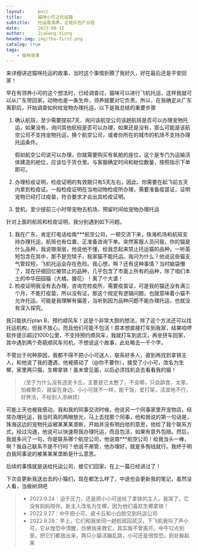 ```yaml
---
layout:     post
title:      猫咪小可之托运篇
subtitle:   托运真滴黑，全是灰色产业链
date:       2023-08-12
author:     JiaGeng Xiong
header-img: img/the-first.png
catalog: true
tags:
    - 猫咪故事
---
```


来详细讲述猫咪托运的故事，当时这个事情折腾了我好久，好在最后还是平安回家！

早在有领养小可的这个想法时，已经调查过，猫咪可以进行飞机托运，这样我就可以从广东带回家，动物也是一条生命，领养就要对它负责。所以，在我确定从广东离职后，开始调查如何给宠物办理托运，以下是我总结的重要步骤

1. 确认航班，至少需要提前7天，询问该航空公司该趟航班是否可以办理宠物托运，如果没有，询问其他航班是否可以办理，如果还是没有，那么可能是该航空公司不支持宠物托运，换个航空公司，或者你所在的城市的机场不支持办理托运条件。

   假如航空公司说可以办理，你就需要购买有氧舱的座位，这个是专门为运输活体建造的舱位，应该位于货仓里。与客服确定时间和舱位数量，按照指示下单即可。

2. 办理检疫证明，检疫证明的有效期只有5天左右，因此，你需要在起飞前五天内拿到检疫证。一般检疫证明在当地动物检疫所办理，需要准备疫苗证，证明宠物已经打过疫苗，符合要求才会出具检疫证明。

3. 登机，至少提前三小时带宠物去机场，预留时间给宠物办理托运

针对上面的航班和检疫证明，我分别遇到如下问题。

1. 我在广东，肯定打电话给南***航空公司，一顿交流下来，珠海机场和航班支持办理托运，航班也有位置，正准备咨询下单。突然客服人员问我，你的猫是什么品种，我说银渐层，他说他不懂，给我念起来禁止托运猫的品种，一听英短包含在其中，那不是完犊子，我家猫不能托运。我问为什么？他说这些猫支气管较短，飞机托运会存在危险。我心想，啊？还有这种事情？当时脑袋懵了，现在仔细回忆被禁止的品种，几乎包含了市面上所有的品种，除了咱们本土的中华田园猫（大橘，狸花）！离了个大谱！
2. 检疫证明我没有去办理，咨询完检疫所，需要疫苗证，可是我的猫还没有满三个月，不能打疫苗，所以没有证，那这个规定有逻辑问题，也就意味着小猫不允许托运。可能是我理解有偏差，当听到因为品种问题不能办理托运，也就没有深入探究。

我只能执行plan B，预约顺风车！这是个非常大胆的想法，除了这个方法还可以找托运机构，但我不放心，而且他们可能不包活！原本想直接打车到我家，结果哈啰软件提示超过1000公里，不支持预约顺风车，我就打车到武汉，再坐拼车回家，其中遇到两个奇葩顺风车司机，不想说这个故事，此处略去一千个字。

不管出于何种原因，我都不得不把小小可送人，联系好多人，直到再找到拿铁主人，和他说了我的遭遇，他被感动了（@你不要你），接受了小小可，改名为生椰，家里两只猫，生椰拿铁！虽未曾见面，以后必须找机会去看看我的猫！

> （至于为什么没有送皮卡丘，主要是它太憨了，不会嚼，只会舔食，太笨，怕被欺负，就留在身边。小小可就不一样，能干饭，爱打架，活泼地不行，好养活，不给别人添麻烦）

可能上天也被我感动，我和我的同事交流时候，他说另一个同事家里开宠物店，经常办理托运，我当时真的两眼放光，马上去找那个同事，他和我说的第一句话是，珠海这边的宠物托运被某某某垄断，开始并没有明白他的意思，他给了我个联系方式，经过沟通，他说可以快速帮我办理托运，而且包活，如果有意外包赔。然后，我就多问了一句，你是联系哪个航空公司，他说南***航空公司！给我当头一棒，啊？我自己联系不是不行吗？他说不用管，他办理好，就是多掏钱就行。我终于明白我同事说的被某某某垄断是什么意思。

后续的事情就是送给托运公司，接它们回家，在上一篇已经讲过了！

下次会更新我送出去的小猫们，现在都怎么样了，中途也会更新我的笔记，虽然没人看，当做树洞吧

> - 2022.9.24：迫于压力，还是把小小可送给了拿铁的主人，我哭了，它没有妈妈陪伴。新主人改名为生椰，因为他们喜欢生椰拿铁！
> - 2022.9.27：中午把小可、皮卡丘和小白脸交到托运公司
> - 2022.9.28：早上，它们和我坐同一趟航班回武汉，下飞机我叫了声小可，它从惶恐中清醒，仿佛我来救它，其实我不曾离开。中午12点到家，把它们都放出来，两只小猫活蹦乱跳，小可还是很惊恐，到处躲起来